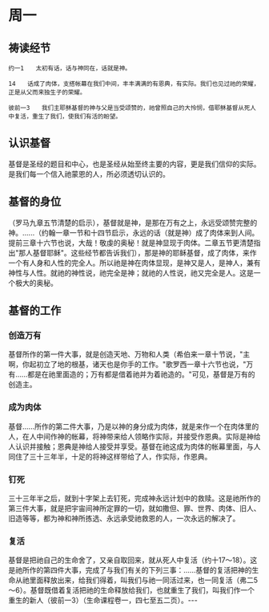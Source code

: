 # 周一

## 祷读经节
```
约一1　　太初有话，话与神同在，话就是神。

14　　话成了肉体，支搭帐幕在我们中间，丰丰满满的有恩典，有实际。我们也见过祂的荣耀，正是从父而来独生子的荣耀。

彼前一3　　我们主耶稣基督的神与父是当受颂赞的，祂曾照自己的大怜悯，借耶稣基督从死人中复活，重生了我们，使我们有活的盼望。
```

## 认识基督

基督是圣经的题目和中心，也是圣经从始至终主要的内容，更是我们信仰的实际。是我们每一个信入祂蒙恩的人，所必须透切认识的。

## 基督的身位

（罗马九章五节清楚的启示），基督就是神，是那在万有之上，永远受颂赞完整的神。......（约翰一章一节和十四节启示，永远的话（就是神）成了肉体来到人间。提前三章十六节也说，大哉！敬虔的奥秘！就是神显现于肉体。二章五节更清楚指出"那人基督耶稣"。这些经节都告诉我们），那是神的耶稣基督，成了肉体，来作一个有人身和人性的完全人。所以祂是神在肉体显现，是神又是人，是神人，兼有神性与人性。就祂的神性说，祂完全是神；就祂的人性说，祂又完全是人。这是一个极大的奥秘。

## 基督的工作

### 创造万有

基督所作的第一件大事，就是创造天地、万物和人类（希伯来一章十节说，"主啊，你起初立了地的根基，诸天也是你手的工作。"歌罗西一章十六节也说，"万有......都是在祂里面造的；万有都是借着祂并为着祂造的。"可见，基督是万有的创造主。

### 成为肉体

基督......所作的第二件大事，乃是以神的身分成为肉体，就是来作一个在肉体里的人，在人中间作神的帐幕，将神带来给人领略作实际，并接受作恩典。实际是神给人认识并接触；恩典是神给人接受并享受。基督在祂这成为肉体的帐幕里面，与人同住了三十三年半，十足的将神这样带给了人，作实际，作恩典。

### 钉死

三十三年半之后，就到十字架上去钉死，完成神永远计划中的救赎。这是祂所作的第三件大事，就是把宇宙间神所定罪的一切，就如撒但、罪、世界、肉体、旧人、旧造等等，都为神和神所拣选、永远承受祂救恩的人，一次永远的解决了。

### 复活

基督是把祂自己的生命舍了，又亲自取回来，就从死人中复活（约十17～18）。这是祂所作的第四件大事，完成了与我们有关的下列三事：......基督的复活把神的生命从祂里面释放出来，给我们得着，叫我们与祂一同活过来，也一同复活（弗二5～6）。基督既借着复活把祂的生命释放给我们，也就重生了我们，叫我们作一个重生的新人（彼前一3）（生命课程卷一，四七至五二页）。---
